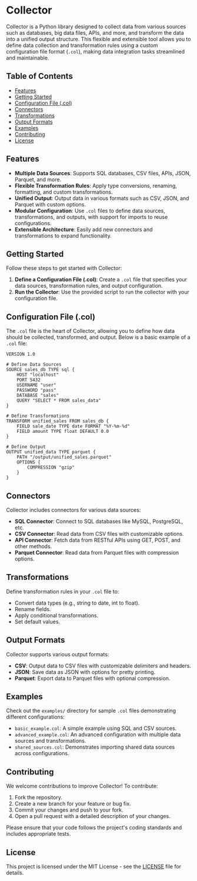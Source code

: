 # Collector

Collector is a Python library designed to collect data from various sources such as databases, big data files, APIs, and more, and transform the data into a unified output structure. This flexible and extensible tool allows you to define data collection and transformation rules using a custom configuration file format (`.col`), making data integration tasks streamlined and maintainable.

## Table of Contents

- [Features](#features)
- [Getting Started](#getting-started)
- [Configuration File (.col)](#configuration-file-col)
- [Connectors](#connectors)
- [Transformations](#transformations)
- [Output Formats](#output-formats)
- [Examples](#examples)
- [Contributing](#contributing)
- [License](#license)

## Features

- **Multiple Data Sources**: Supports SQL databases, CSV files, APIs, JSON, Parquet, and more.
- **Flexible Transformation Rules**: Apply type conversions, renaming, formatting, and custom transformations.
- **Unified Output**: Output data in various formats such as CSV, JSON, and Parquet with custom options.
- **Modular Configuration**: Use `.col` files to define data sources, transformations, and outputs, with support for imports to reuse configurations.
- **Extensible Architecture**: Easily add new connectors and transformations to expand functionality.


## Getting Started

Follow these steps to get started with Collector:

1. **Define a Configuration File (.col)**: Create a `.col` file that specifies your data sources, transformation rules, and output configuration.
2. **Run the Collector**: Use the provided script to run the collector with your configuration file.

## Configuration File (.col)

The `.col` file is the heart of Collector, allowing you to define how data should be collected, transformed, and output. Below is a basic example of a `.col` file:

```plaintext
VERSION 1.0

# Define Data Sources
SOURCE sales_db TYPE sql {
    HOST "localhost"
    PORT 5432
    USERNAME "user"
    PASSWORD "pass"
    DATABASE "sales"
    QUERY "SELECT * FROM sales_data"
}

# Define Transformations
TRANSFORM unified_sales FROM sales_db {
    FIELD sale_date TYPE date FORMAT "%Y-%m-%d"
    FIELD amount TYPE float DEFAULT 0.0
}

# Define Output
OUTPUT unified_data TYPE parquet {
    PATH "/output/unified_sales.parquet"
    OPTIONS {
        COMPRESSION "gzip"
    }
}
```

## Connectors

Collector includes connectors for various data sources:

- **SQL Connector**: Connect to SQL databases like MySQL, PostgreSQL, etc.
- **CSV Connector**: Read data from CSV files with customizable options.
- **API Connector**: Fetch data from RESTful APIs using GET, POST, and other methods.
- **Parquet Connector**: Read data from Parquet files with compression options.


## Transformations

Define transformation rules in your `.col` file to:

- Convert data types (e.g., string to date, int to float).
- Rename fields.
- Apply conditional transformations.
- Set default values.

## Output Formats

Collector supports various output formats:

- **CSV**: Output data to CSV files with customizable delimiters and headers.
- **JSON**: Save data as JSON with options for pretty printing.
- **Parquet**: Export data to Parquet files with optional compression.

## Examples

Check out the `examples/` directory for sample `.col` files demonstrating different configurations:

- `basic_example.col`: A simple example using SQL and CSV sources.
- `advanced_example.col`: An advanced configuration with multiple data sources and transformations.
- `shared_sources.col`: Demonstrates importing shared data sources across configurations.

## Contributing

We welcome contributions to improve Collector! To contribute:

1. Fork the repository.
2. Create a new branch for your feature or bug fix.
3. Commit your changes and push to your fork.
4. Open a pull request with a detailed description of your changes.

Please ensure that your code follows the project's coding standards and includes appropriate tests.

## License

This project is licensed under the MIT License - see the [LICENSE](LICENSE) file for details.
